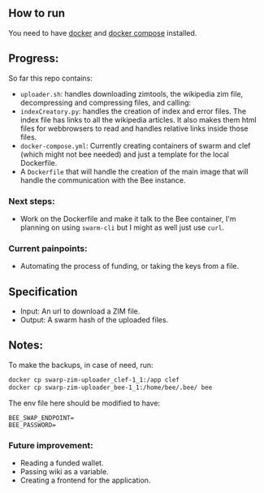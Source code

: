 ## How to run

You need to have [docker](https://www.docker.com/) and [docker compose](https://docs.docker.com/compose/install/) installed.

## Progress:

So far this repo contains:

- `uploader.sh`: handles downloading zimtools, the wikipedia zim file, decompressing and compressing files, and calling:
- `indexCreatory.py`: handles the creation of index and error files. The index file has links to all the wikipedia articles. It also makes them html files for webbrowsers to read and handles relative links inside those files.
- `docker-compose.yml`: Currently creating containers of swarm and clef (which might not bee needed) and just a template for the local Dockerfile.
- A `Dockerfile` that will handle the creation of the main image that will handle the communication with the Bee instance.

### Next steps:

- Work on the Dockerfile and make it talk to the Bee container, I'm planning on using `swarm-cli` but I might as well just use `curl`.

### Current painpoints:

- Automating the process of funding, or taking the keys from a file.

## Specification

- Input: An url to download a ZIM file.
- Output: A swarm hash of the uploaded files.

## Notes:

To make the backups, in case of need, run:

```bash
docker cp swarp-zim-uploader_clef-1_1:/app clef
docker cp swarp-zim-uploader_bee-1_1:/home/bee/.bee/ bee
```

The env file here should be modified to have:

```
BEE_SWAP_ENDPOINT=
BEE_PASSWORD=
```

### Future improvement:

- Reading a funded wallet.
- Passing wiki as a variable.
- Creating a frontend for the application.
